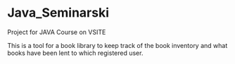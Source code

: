 # Java_Seminarski
Project for JAVA Course on VSITE

This is a tool for a book library to keep track of the book inventory and what books have been lent to which registered user.

